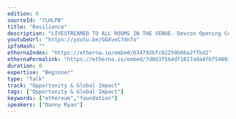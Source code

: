 ```yaml
---
edition: 6
sourceId: "7LHLPB"
title: "Resilience"
description: "LIVESTREAMED TO ALL ROOMS IN THE VENUE. Devcon Opening Ceremonies featuring Aya Miyaguchi, Danny Ryan, Tim Beiko, Carl Beekhuizen, Jonathan Mann, & Skylar Weaver."
youtubeUrl: "https://youtu.be/GGXveC7dn7o"
ipfsHash: ""
ethernaIndex: "https://etherna.io/embed/634792bfc02259b06a2ffbd2"
ethernaPermalink: "https://etherna.io/embed/7d0d3f564df1617ada4fbf54803673bc6be05401547d12364bf1785e8f122e69"
duration: 0
expertise: "Beginner"
type: "Talk"
track: "Opportunity & Global Impact"
tags: ["Opportunity & Global Impact"]
keywords: ["ethereum","foundation"]
speakers: ["Danny Ryan"]
---
```


